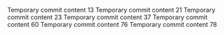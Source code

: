 Temporary commit content 13
Temporary commit content 21
Temporary commit content 23
Temporary commit content 37
Temporary commit content 60
Temporary commit content 76
Temporary commit content 78
